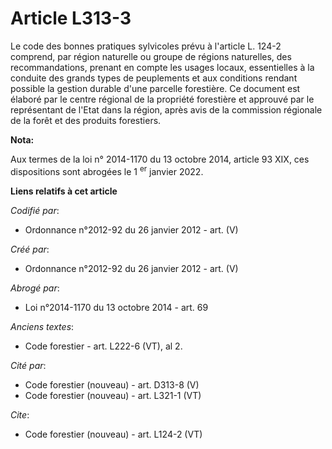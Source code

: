 # Article L313-3

Le code des bonnes pratiques sylvicoles prévu à l'article L. 124-2 comprend, par région naturelle ou groupe de régions
naturelles, des recommandations, prenant en compte les usages locaux, essentielles à la conduite des grands types de
peuplements et aux conditions rendant possible la gestion durable d'une parcelle forestière. Ce document est élaboré par le
centre régional de la propriété forestière et approuvé par le représentant de l'Etat dans la région, après avis de la
commission régionale de la forêt et des produits forestiers.

**Nota:**

Aux termes de la loi n° 2014-1170 du 13 octobre 2014, article 93 XIX, ces dispositions sont abrogées le 1
  <sup>er</sup> janvier 2022.

**Liens relatifs à cet article**

_Codifié par_:

  - Ordonnance n°2012-92 du 26 janvier 2012 - art. (V)

_Créé par_:

  - Ordonnance n°2012-92 du 26 janvier 2012 - art. (V)

_Abrogé par_:

  - Loi n°2014-1170 du 13 octobre 2014 - art. 69

_Anciens textes_:

  - Code forestier - art. L222-6 (VT), al 2.

_Cité par_:

  - Code forestier (nouveau) - art. D313-8 (V)
  - Code forestier (nouveau) - art. L321-1 (VT)

_Cite_:

  - Code forestier (nouveau) - art. L124-2 (VT)
